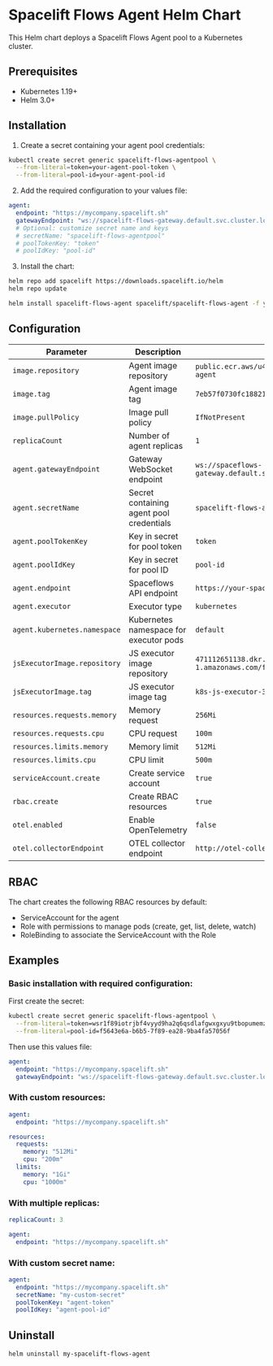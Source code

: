 # Spacelift Flows Agent Helm Chart

This Helm chart deploys a Spacelift Flows Agent pool to a Kubernetes cluster.

## Prerequisites

- Kubernetes 1.19+
- Helm 3.0+

## Installation

1. Create a secret containing your agent pool credentials:

```bash
kubectl create secret generic spacelift-flows-agentpool \
  --from-literal=token=your-agent-pool-token \
  --from-literal=pool-id=your-agent-pool-id
```

2. Add the required configuration to your values file:

```yaml
agent:
  endpoint: "https://mycompany.spacelift.sh"
  gatewayEndpoint: "ws://spacelift-flows-gateway.default.svc.cluster.local:8080"
  # Optional: customize secret name and keys
  # secretName: "spacelift-flows-agentpool"
  # poolTokenKey: "token"
  # poolIdKey: "pool-id"
```

3. Install the chart:

```bash
helm repo add spacelift https://downloads.spacelift.io/helm
helm repo update

helm install spacelift-flows-agent spacelift/spacelift-flows-agent -f your-values.yaml
```

## Configuration

| Parameter | Description | Default                                                  |
|-----------|-------------|----------------------------------------------------------|
| `image.repository` | Agent image repository | `public.ecr.aws/u4b1s0s6/spacelift-flows-agent`          |
| `image.tag` | Agent image tag | `7eb57f0730fc1882172c82665d5e850c09fb863c`               |
| `image.pullPolicy` | Image pull policy | `IfNotPresent`                                           |
| `replicaCount` | Number of agent replicas | `1`                                                      |
| `agent.gatewayEndpoint` | Gateway WebSocket endpoint | `ws://spaceflows-gateway.default.svc.cluster.local:8080` |
| `agent.secretName` | Secret containing agent pool credentials | `spacelift-flows-agentpool`                              |
| `agent.poolTokenKey` | Key in secret for pool token | `token`                                                  |
| `agent.poolIdKey` | Key in secret for pool ID | `pool-id`                                                |
| `agent.endpoint` | Spaceflows API endpoint | `https://your-spaceflows-instance.com`                   |
| `agent.executor` | Executor type | `kubernetes`                                             |
| `agent.kubernetes.namespace` | Kubernetes namespace for executor pods | `default`                                                |
| `jsExecutorImage.repository` | JS executor image repository | `471112651138.dkr.ecr.eu-central-1.amazonaws.com/flows`  |
| `jsExecutorImage.tag` | JS executor image tag | `k8s-js-executor-3`                                      |
| `resources.requests.memory` | Memory request | `256Mi`                                                  |
| `resources.requests.cpu` | CPU request | `100m`                                                   |
| `resources.limits.memory` | Memory limit | `512Mi`                                                  |
| `resources.limits.cpu` | CPU limit | `500m`                                                   |
| `serviceAccount.create` | Create service account | `true`                                                   |
| `rbac.create` | Create RBAC resources | `true`                                                   |
| `otel.enabled` | Enable OpenTelemetry | `false`                                                  |
| `otel.collectorEndpoint` | OTEL collector endpoint | `http://otel-collector:4317`                             |

## RBAC

The chart creates the following RBAC resources by default:

- ServiceAccount for the agent
- Role with permissions to manage pods (create, get, list, delete, watch)
- RoleBinding to associate the ServiceAccount with the Role

## Examples

### Basic installation with required configuration:

First create the secret:
```bash
kubectl create secret generic spacelift-flows-agentpool \
  --from-literal=token=wsr1f89iotrjbf4vyyd9ha2q6qsdlafgwxgxyu9tbopumemz91sgrc1lv6n0frin \
  --from-literal=pool-id=f5643e6a-b6b5-7f89-ea28-9ba4fa57056f
```

Then use this values file:
```yaml
agent:
  endpoint: "https://mycompany.spacelift.sh"
  gatewayEndpoint: "ws://spacelift-flows-gateway.default.svc.cluster.local:8080"
```

### With custom resources:

```yaml
agent:
  endpoint: "https://mycompany.spacelift.sh"

resources:
  requests:
    memory: "512Mi"
    cpu: "200m"
  limits:
    memory: "1Gi"
    cpu: "1000m"
```

### With multiple replicas:

```yaml
replicaCount: 3

agent:
  endpoint: "https://mycompany.spacelift.sh"
```

### With custom secret name:

```yaml
agent:
  endpoint: "https://mycompany.spacelift.sh"
  secretName: "my-custom-secret"
  poolTokenKey: "agent-token"
  poolIdKey: "agent-pool-id"
```

## Uninstall

```bash
helm uninstall my-spacelift-flows-agent
```